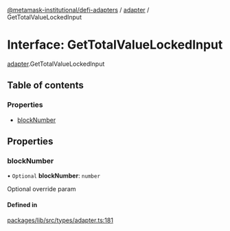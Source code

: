 [@metamask-institutional/defi-adapters](../README.md) / [adapter](../modules/adapter.md) / GetTotalValueLockedInput

# Interface: GetTotalValueLockedInput

[adapter](../modules/adapter.md).GetTotalValueLockedInput

## Table of contents

### Properties

- [blockNumber](adapter.GetTotalValueLockedInput.md#blocknumber)

## Properties

### blockNumber

• `Optional` **blockNumber**: `number`

Optional override param

#### Defined in

[packages/lib/src/types/adapter.ts:181](https://github.com/consensys-vertical-apps/mmi-defi-adapters/blob/main/packages/lib/src/types/adapter.ts#L181)
